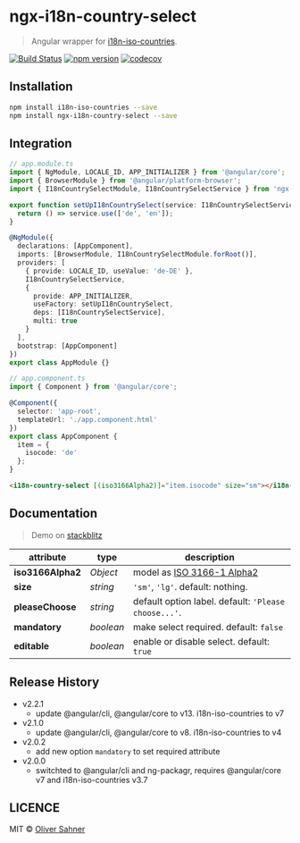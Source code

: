 # ngx-i18n-country-select

> Angular wrapper for [i18n-iso-countries](https://github.com/michaelwittig/node-i18n-iso-countries).

[![Build Status](https://app.travis-ci.com/osahner/ngx-i18n-country-select.svg?branch=master)](https://app.travis-ci.com/osahner/ngx-i18n-country-select)
[![npm version](https://badge.fury.io/js/ngx-i18n-country-select.svg)](https://badge.fury.io/js/ngx-i18n-country-select)
[![codecov](https://codecov.io/gh/osahner/ngx-i18n-country-select/branch/develop/graph/badge.svg)](https://codecov.io/gh/osahner/ngx-i18n-country-select)

## Installation

```sh
npm install i18n-iso-countries --save
npm install ngx-i18n-country-select --save
```

## Integration

```ts
// app.module.ts
import { NgModule, LOCALE_ID, APP_INITIALIZER } from '@angular/core';
import { BrowserModule } from '@angular/platform-browser';
import { I18nCountrySelectModule, I18nCountrySelectService } from 'ngx-i18n-country-select';

export function setUpI18nCountrySelect(service: I18nCountrySelectService) {
  return () => service.use(['de', 'en']);
}

@NgModule({
  declarations: [AppComponent],
  imports: [BrowserModule, I18nCountrySelectModule.forRoot()],
  providers: [
    { provide: LOCALE_ID, useValue: 'de-DE' },
    I18nCountrySelectService,
    {
      provide: APP_INITIALIZER,
      useFactory: setUpI18nCountrySelect,
      deps: [I18nCountrySelectService],
      multi: true
    }
  ],
  bootstrap: [AppComponent]
})
export class AppModule {}
```

```ts
// app.component.ts
import { Component } from '@angular/core';

@Component({
  selector: 'app-root',
  templateUrl: './app.component.html'
})
export class AppComponent {
  item = {
    isocode: 'de'
  };
}
```

```html
<i18n-country-select [(iso3166Alpha2)]="item.isocode" size="sm"></i18n-country-select>
```

## Documentation

> Demo on [stackblitz](https://stackblitz.com/edit/angular-ddknoz?embed=1&file=src/app/app.component.html)

| attribute         | type      | description                                                                                                      |
| ----------------- | --------- | ---------------------------------------------------------------------------------------------------------------- |
| **iso3166Alpha2** | _Object_  | model as [ISO 3166-1 Alpha2](https://en.wikipedia.org/wiki/ISO_3166-1_alpha-2#Officially_assigned_code_elements) |
| **size**          | _string_  | `'sm'`, `'lg'`. default: nothing.                                                                                |
| **pleaseChoose**  | _string_  | default option label. default: `'Please choose...'`.                                                             |
| **mandatory**     | _boolean_ | make select required. default: `false`                                                                           |
| **editable**      | _boolean_ | enable or disable select. default: `true`                                                                        |

## Release History
- v2.2.1
  - update @angular/cli, @angular/core to v13. i18n-iso-countries to v7
- v2.1.0
  - update @angular/cli, @angular/core to v8. i18n-iso-countries to v4
- v2.0.2
  - add new option `mandatory` to set required attribute
- v2.0.0
  - switchted to @angular/cli and ng-packagr, requires @angular/core v7 and i18n-iso-countries v3.7

## LICENCE

MIT © [Oliver Sahner](mailto:osahner@gmail.com)
